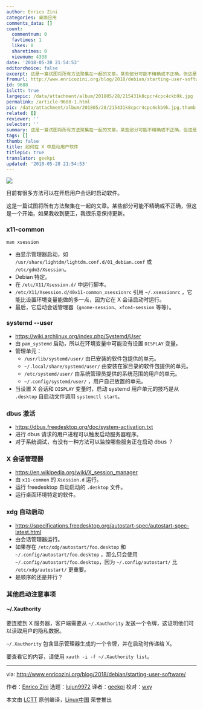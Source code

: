 ```yaml
---
author: Enrico Zini
categories: 桌面应用
comments_data: []
count:
  commentnum: 0
  favtimes: 1
  likes: 0
  sharetimes: 0
  viewnum: 4338
date: '2018-05-28 21:54:53'
editorchoice: false
excerpt: 这是一篇试图将所有方法聚集在一起的文章。某些部分可能不精确或不正确，但这是一个开始
fromurl: http://www.enricozini.org/blog/2018/debian/starting-user-software/
id: 9688
islctt: true
largepic: /data/attachment/album/201805/28/215431k8cpcr4cpc4ckb9k.jpg
permalink: /article-9688-1.html
pic: /data/attachment/album/201805/28/215431k8cpcr4cpc4ckb9k.jpg.thumb.jpg
related: []
reviewer: ''
selector: ''
summary: 这是一篇试图将所有方法聚集在一起的文章。某些部分可能不精确或不正确，但这是一个开始
tags: []
thumb: false
title: 如何在 X 中启动用户软件
titlepic: true
translator: geekpi
updated: '2018-05-28 21:54:53'
---
```


![](/data/attachment/album/201805/28/215431k8cpcr4cpc4ckb9k.jpg)


目前有很多方法可以在开启用户会话时启动软件。


这是一篇试图将所有方法聚集在一起的文章。某些部分可能不精确或不正确，但这是一个开始，如果我收到更正，我很乐意保持更新。


### x11-common



```
man xsession

```

* 由显示管理器启动，如 `/usr/share/lightdm/lightdm.conf.d/01_debian.conf` 或 `/etc/gdm3/Xsession`。
* Debian 特定。
* 在 `/etc/X11/Xsession.d/` 中运行脚本。
* `/etc/X11/Xsession.d/40x11-common_xsessionrc` 引用 `~/.xsessionrc` ，它能比设置环境变量能做的多一点，因为它在 X 会话启动时运行。
* 最后，它启动会话管理器（`gnome-session`、`xfce4-session` 等等）。


### systemd --user


* <https://wiki.archlinux.org/index.php/Systemd/User>
* 由 `pam_systemd` 启动，所以在环境变量中可能没有设置 `DISPLAY` 变量。
* 管理单元：
	+ `/usr/lib/systemd/user/` 由已安装的软件包提供的单元。
	+ `~/.local/share/systemd/user/` 由安装在家目录的软件包提供的单元。
	+ `/etc/systemd/user/` 由系统管理员提供的系统范围的用户的单元。
	+ `~/.config/systemd/user/` ，用户自己放置的单元。
* 当设置 X 会话和 `DISPLAY` 变量时，启动 systemd 用户单元的技巧是从 `.desktop` 自启动文件调用 `systemctl start`。


### dbus 激活


* <https://dbus.freedesktop.org/doc/system-activation.txt>
* 进行 dbus 请求的用户进程可以触发启动服务器程序。
* 对于系统调试，有没有一种方法可以监控哪些服务正在启动 dbus ？


### X 会话管理器


* <https://en.wikipedia.org/wiki/X_session_manager>
* 由 `x11-common` 的 `Xsession.d` 运行。
* 运行 freedesktop 自动启动的 `.desktop` 文件。
* 运行桌面环境特定的软件。


### xdg 自动启动


* <https://specifications.freedesktop.org/autostart-spec/autostart-spec-latest.html>
* 由会话管理器运行。
* 如果存在 `/etc/xdg/autostart/foo.desktop` 和 `~/.config/autostart/foo.desktop` ，那么只会使用 `~/.config/autostart/foo.desktop`，因为 `~/.config/autostart/` 比 `/etc/xdg/autostart/` 更重要。
* 是顺序的还是并行？


### 其他启动注意事项


#### ~/.Xauthority


要连接到 X 服务器，客户端需要从 `~/.Xauthority` 发送一个令牌，这证明他们可以读取用户的隐私数据。


`~/.Xauthority` 包含显示管理器生成的一个令牌，并在启动时传递给 X。


要查看它的内容，请使用 `xauth -i -f ~/.Xauthority list`。




---


via: <http://www.enricozini.org/blog/2018/debian/starting-user-software/>


作者：[Enrico Zini](http://www.enricozini.org/) 选题：[lujun9972](https://github.com/lujun9972) 译者：[geekpi](https://github.com/geekpi) 校对：[wxy](https://github.com/wxy)


本文由 [LCTT](https://github.com/LCTT/TranslateProject) 原创编译，[Linux中国](https://linux.cn/) 荣誉推出